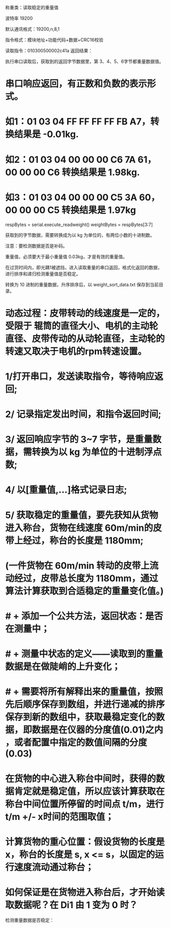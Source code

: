 称重类：读取稳定的重量值


波特率 19200

默认通讯格式：19200,n,8,1


指令格式：模块地址+功能代码+数据+CRC16校验


读取指令：010300500002c41a
返回结果：

执行串口读取后，获取到的返回字节数据里，第 3、4、5、6字节都重量数据值。


# 串口响应返回，有正数和负数的表示形式。

# 如1：01 03 04 FF FF FF FF FB A7，转换结果是 -0.01kg.

# 如2：01 03 04 00 00 00 C6 7A 61，00 00 00 C6 转换结果是 1.98kg.
# 如3：01 03 04 00 00 00 C5 3A 60，00 00 00 C5 转换结果是 1.97kg



respBytes = serial.execute_readweight()
weightBytes = respBytes[3:7]

获取到的字节数据，需要转换成为以 kg 为单位的，有两位小数的十进制数。

注意：要检测数据是否是补码。

重量值，必须要大于最小重量值 0.03kg，才是有效的重量值。

在过货时间内，即光耦1被遮挡，进入读取重量的串口返回，格式化返回的数据，进行排序和递归检测重量值是否稳定。

转换为 10 进制的重量数据，升序排序后，以 weight_sort_data.txt 保存到当前目录。


# 动态过程：皮带转动的线速度是一定的，受限于 辊筒的直径大小、电机的主动轮直径、皮带传动的从动轮直径，主动轮的转速又取决于电机的rpm转速设置。



# 1/打开串口，发送读取指令，等待响应返回;

# 2/ 记录指定发出时间，和指令返回时间;

# 3/ 返回响应字节的 3~7 字节，是重量数据，需转换为以 kg 为单位的十进制浮点数;

# 4/ 以[重量值,...]格式记录日志;


# 5/ 获取稳定的重量值，要先获知从货物进入称台，货物在线速度 60m/min的皮带上经过，称台的长度是 1180mm;

# (一件货物在 60m/min 转动的皮带上流动经过，皮带总长度为 1180mm，通过算法计算获取到合适稳定的重量变化值。) 
# # + 添加一个公共方法，返回状态：是否在测量中；

# # + 测量中状态的定义——读取到的重量数据是在做陡峭的上升变化；

# # + 需要将所有解释出来的重量值，按照先后顺序保存到数组，并进行递减的排序保存到新的数组中，获取最稳定变化的数据，即数据是在仪器的分度值(0.01)之内 ，或者配置中指定的数值间隔的分度(0.03)

# 在货物的中心进入称台中间时，获得的数据肯定就是稳定值，所以应该计算获取在称台中间位置所停留的时间点 t/m，进行 t/m +/- x时间的范围取值；


# 计算货物的重心位置：假设货物的长度是 x，称台的长度是 s, x <= s，以固定的运行速度流动通过称台；


# 如何保证是在货物进入称台后，才开始读取数据呢？在 Di1 由 1 变为 0 时？

检测重量数据是否稳定：